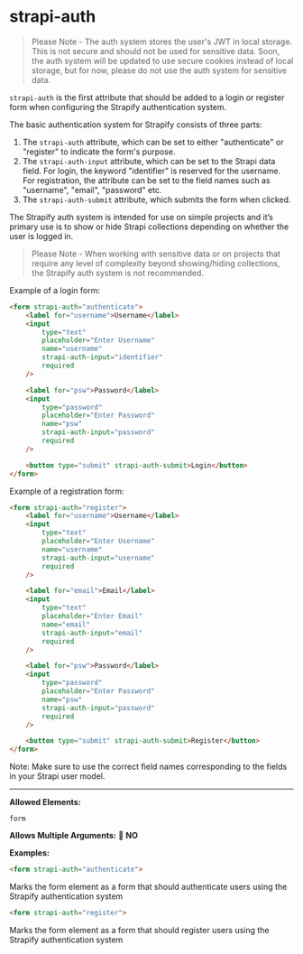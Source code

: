 # strapi-auth

> Please Note - The auth system stores the user's JWT in local storage.  This is not secure and should not be used for sensitive data.  Soon, the auth system will be updated to use secure cookies instead of local storage, but for now, please do not use the auth system for sensitive data.

`strapi-auth` is the first attribute that should be added to a login or register form when configuring the Strapify authentication system.

The basic authentication system for Strapify consists of three parts:

1. The `strapi-auth` attribute, which can be set to either "authenticate" or "register" to indicate the form's purpose.
2. The `strapi-auth-input` attribute, which can be set to the Strapi data field. For login, the keyword "identifier" is reserved for the username. For registration, the attribute can be set to the field names such as "username", "email", "password" etc.
3. The `strapi-auth-submit` attribute, which submits the form when clicked.

The Strapify auth system is intended for use on simple projects and it’s primary use is to show or hide Strapi collections depending on whether the user is logged in.

> Please Note - When working with sensitive data or on projects that require any level of complexity beyond showing/hiding collections, the Strapify auth system is not recommended.

Example of a login form:

```html
<form strapi-auth="authenticate">
	<label for="username">Username</label>
	<input
		type="text"
		placeholder="Enter Username"
		name="username"
		strapi-auth-input="identifier"
		required
	/>

	<label for="psw">Password</label>
	<input
		type="password"
		placeholder="Enter Password"
		name="psw"
		strapi-auth-input="password"
		required
	/>

	<button type="submit" strapi-auth-submit>Login</button>
</form>
```

Example of a registration form:

```html
<form strapi-auth="register">
	<label for="username">Username</label>
	<input
		type="text"
		placeholder="Enter Username"
		name="username"
		strapi-auth-input="username"
		required
	/>

	<label for="email">Email</label>
	<input
		type="text"
		placeholder="Enter Email"
		name="email"
		strapi-auth-input="email"
		required
	/>

	<label for="psw">Password</label>
	<input
		type="password"
		placeholder="Enter Password"
		name="psw"
		strapi-auth-input="password"
		required
	/>

	<button type="submit" strapi-auth-submit>Register</button>
</form>
```

Note: Make sure to use the correct field names corresponding to the fields in your Strapi user model.

---

**Allowed Elements:**

`form`

**Allows Multiple Arguments:** 🚫 **NO**

**Examples:**


```html
<form strapi-auth="authenticate">
```
Marks the form element as a form that should authenticate users using the Strapify authentication system

```html
<form strapi-auth="register">
```
Marks the form element as a form that should register users using the Strapify authentication system